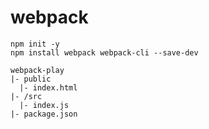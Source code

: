 # webpack

``` shell
npm init -y
npm install webpack webpack-cli --save-dev
```

```
webpack-play
|- public
  |- index.html
|- /src
  |- index.js
|- package.json
```